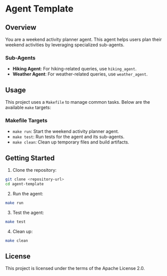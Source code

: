 # Agent Template

## Overview

You are a weekend activity planner agent. This agent helps users plan their weekend activities by leveraging specialized sub-agents.

### Sub-Agents

- **Hiking Agent**: For hiking-related queries, use `hiking_agent`.
- **Weather Agent**: For weather-related queries, use `weather_agent`.

## Usage

This project uses a `Makefile` to manage common tasks. Below are the available `make` targets:

### Makefile Targets

- `make run`: Start the weekend activity planner agent.
- `make test`: Run tests for the agent and its sub-agents.
- `make clean`: Clean up temporary files and build artifacts.

## Getting Started

1. Clone the repository:
  ```bash
  git clone <repository-url>
  cd agent-template
  ```

2. Run the agent:
  ```bash
  make run
  ```

3. Test the agent:
  ```bash
  make test
  ```

4. Clean up:
  ```bash
  make clean
  ```

## License

This project is licensed under the terms of the Apache License 2.0.